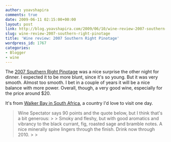 ```yaml
---
author: yoavshapira
comments: true
date: 2009-06-11 02:15:00+00:00
layout: post
link: http://blog.yoavshapira.com/2009/06/10/wine-review-2007-southern-right-pinotage/
slug: wine-review-2007-southern-right-pinotage
title: 'Wine review: 2007 Southern Right Pinotage'
wordpress_id: 1767
categories:
- Blogger
- wine
---
```


The [2007 Southern Right Pinotage](http://www.klwines.com/detail.asp?sku=1043347) was a nice surprise the other night for dinner.  I expected it to be more blunt, since it's so young.  But it was very smooth.  Almost too smooth.  I bet in a couple of years it will be a nice balance with more power.  Overall, though, a very good wine, especially for the price around $20.

  


It's from [Walker Bay in South Africa](http://www.thewinedoctor.com/regionalguides/southafrica.shtml), a country I'd love to visit one day.

<blockquote>Wine Spectator says 90 points and the quote below, but I think that's a bit generous:
> 
> Smoky and fleshy, but with good aromatics and vibrancy to the black currant, fig, roasted sage and bramble notes. A nice minerally spine lingers through the finish. Drink now through 2010.
> 
> </blockquote>
